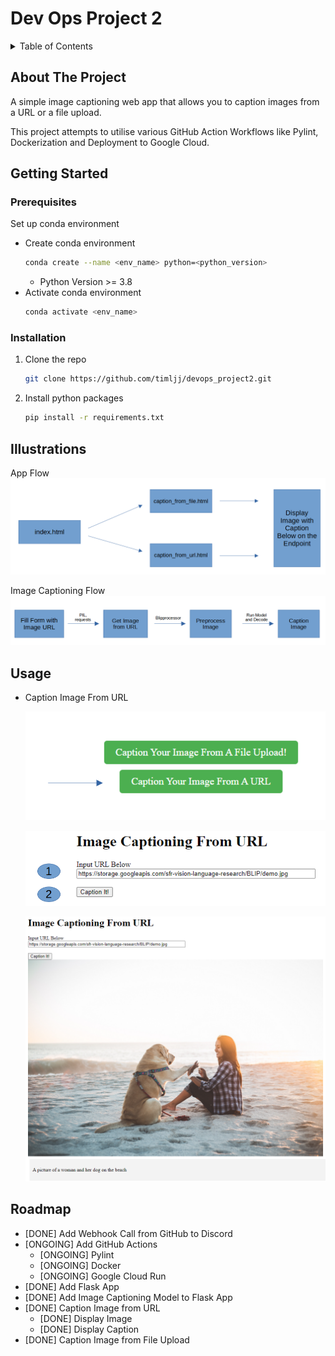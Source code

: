 # Dev Ops Project 2

<!-- PROJECT SHIELDS -->
<!--
*** I'm using markdown "reference style" links for readability.
*** Reference links are enclosed in brackets [ ] instead of parentheses ( ).
*** See the bottom of this document for the declaration of the reference variables
*** for contributors-url, forks-url, etc. This is an optional, concise syntax you may use.
*** https://www.markdownguide.org/basic-syntax/#reference-style-links
-->


<!-- TABLE OF CONTENTS -->
<details>
  <summary>Table of Contents</summary>
  <ol>
    <li>
      <a href="#about-the-project">About The Project</a>
    </li>
    <li>
      <a href="#getting-started">Getting Started</a>
      <ul>
        <li><a href="#prerequisites">Prerequisites</a></li>
        <li><a href="#installation">Installation</a></li>
      </ul>
    </li>
    <li><a href="#illustrations">Illustrations</a></li>
    <li><a href="#usage">Usage</a></li>
    <li><a href="#roadmap">Roadmap</a></li>
  </ol>
</details>


<!-- ABOUT THE PROJECT -->
## About The Project


A simple image captioning web app that allows you to caption images from a URL or a file upload. 

This project attempts to utilise various GitHub Action Workflows like Pylint, Dockerization and Deployment to Google Cloud.


<!-- GETTING STARTED -->
## Getting Started

### Prerequisites

Set up conda environment
* Create conda environment
  ```sh
  conda create --name <env_name> python=<python_version>
  ```
  * Python Version >= 3.8
* Activate conda environment
  ```sh
  conda activate <env_name>
  ```

### Installation

1. Clone the repo
   ```sh
   git clone https://github.com/timljj/devops_project2.git
   ```
3. Install python packages
   ```sh
   pip install -r requirements.txt
   ```

<!-- Diagrams to Illustrate How the App Works -->
## Illustrations

App Flow
![image info](https://github.com/timljj/devops_project2/blob/main/static/app_flow.PNG)

Image Captioning Flow
![image info](https://github.com/timljj/devops_project2/blob/main/static/image_captioning_flow.PNG)

<!-- USAGE EXAMPLES -->
## Usage

* Caption Image From URL
  
  ![image info](https://github.com/timljj/devops_project2/blob/main/static/front_page.PNG)
  
  
  ![image info](https://github.com/timljj/devops_project2/blob/main/static/caption_from_url.PNG)


  ![image info](https://github.com/timljj/devops_project2/blob/main/static/caption_url_result.PNG)

<!-- ROADMAP -->
## Roadmap

- [DONE] Add Webhook Call from GitHub to Discord 
- [ONGOING] Add GitHub Actions
    - [ONGOING] Pylint
    - [ONGOING] Docker
    - [ONGOING] Google Cloud Run
- [DONE] Add Flask App
- [DONE] Add Image Captioning Model to Flask App
- [DONE] Caption Image from URL
  - [DONE] Display Image
  - [DONE] Display Caption
- [DONE] Caption Image from File Upload
